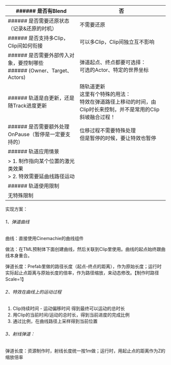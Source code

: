 | ###### 是否有Blend | 否 |
| --- | --- |
| ###### 是否需要还原状态（记录&还原的时机） | 不需要还原 |
| ###### 是否支持多Clip，Clip间如何衔接 | 可以多Clip，Clip间独立互不影响 |
| ###### 是否需要外部传入对象，要控制哪些<br/>###### (Owner、Target、Actors) | 弹道起点、终点都要可选择：<br/>可选的Actor、特定的世界坐标 |
| ###### 轨道是自更新，还是随Track进度更新 | 随轨道更新<br/>这里有个特殊的用法：<br/>特效在弹道路径上移动的时间，由Clip时长来控制，并不是常用的Clip斜坡融合过程！ |
| ###### 是否需要额外处理OnPause（暂停是一定要支持的） | 位移过程不需要特殊处理<br/>但是暂停的时候，要让特效也暂停 |
| ###### 轨道应用情景 | |
| > 1. 制作指向某个位置的激光类效果<br/>> 2. 特效需要延曲线路径运动<br/> | |
| ###### 轨道使用限制 | |
| 无特殊限制 | |


实现方案：

###### 1、弹道曲线
曲线：直接使用Cinemachie的曲线组件

做法：在TML预制体下面创建曲线，然后关联到Clip里使用。曲线的起点始终跟曲线本身重合。

弹道长度：Prefab里做的路径长度（起点-终点的距离），作为原始长度；运行时实际起止点距离与原始长度的倍率，作为路径缩放，来动态修改。【制作时路径Scale=1】



###### 2、特效在曲线上的运动过程
1. Clip持续时间 - 运动偏移时间 得到最终可以运动的总时长
2. 用Clip的当前时间/运动的总时长，得到当前进度的完成比例
3. 通过比例，在曲线路径上采样得到当前位置



###### 3、射线弹道：
弹道长度：资源制作时，射线长度统一按1m做；运行时，用起止点的距离作为Z的缩放倍率



